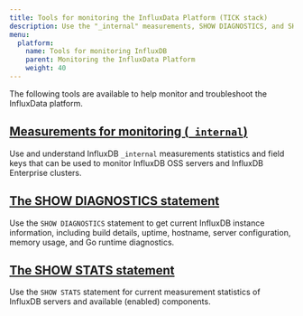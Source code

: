 ```yaml
---
title: Tools for monitoring the InfluxData Platform (TICK stack)
description: Use the "_internal" measurements, SHOW DIAGNOSTICS, and SHOW STATS to monitor your InfluxData Platform.
menu:
  platform:
    name: Tools for monitoring InfluxDB
    parent: Monitoring the InfluxData Platform
    weight: 40
---
```


The following tools are available to help monitor and troubleshoot the InfluxData platform.

## [Measurements for monitoring (`_internal`)](/platform/monitoring/tools/measurements-internal)
Use and understand InfluxDB `_internal` measurements statistics and field keys that can be used to monitor InfluxDB OSS servers and InfluxDB Enterprise clusters.

## [The SHOW DIAGNOSTICS statement ](/platform/monitoring/tools/show-diagnostics)
Use the `SHOW DIAGNOSTICS` statement to get current InfluxDB instance information, including build details, uptime, hostname, server configuration, memory usage, and Go runtime diagnostics.

## [The SHOW STATS statement](/platform/monitoring/tools/show-stats)
Use the `SHOW STATS` statement for current measurement statistics of InfluxDB servers and available (enabled) components.
